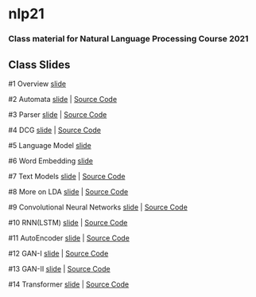 # nlp21

### Class material for Natural Language Processing Course 2021

## Class Slides
#1 Overview [slide](https://info-ruc.github.io/nlp21/overview.pdf) 

#2 Automata [slide](https://info-ruc.github.io/nlp21/automata.pdf) 
| [Source Code](https://info-ruc.github.io/nlp21/auto.pl)

#3 Parser [slide](https://info-ruc.github.io/nlp21/parser.pdf) 
| [Source Code](https://info-ruc.github.io/nlp21/parser.pl)

#4 DCG [slide](https://info-ruc.github.io/nlp21/dcg.pdf) 
| [Source Code](https://info-ruc.github.io/nlp21/dcg.zip)

#5 Language Model [slide](https://info-ruc.github.io/nlp21/lanmod21.pdf) 

#6 Word Embedding [slide](https://info-ruc.github.io/nlp21/embedding.pdf) 

#7 Text Models [slide](https://info-ruc.github.io/nlp21/textmodel.pdf) 
| [Source Code](https://info-ruc.github.io/nlp21/textmodel.zip)

#8 More on LDA [slide](https://info-ruc.github.io/nlp21/morelda.pdf) 
| [Source Code](https://info-ruc.github.io/nlp21/morelda.zip)

#9 Convolutional Neural Networks [slide](https://info-ruc.github.io/nlp21/dl-cnn.pdf) 
| [Source Code](https://info-ruc.github.io/nlp21/cnn.zip)

#10 RNN(LSTM) [slide](https://info-ruc.github.io/nlp21/dl-lstm.pdf) 
| [Source Code](https://info-ruc.github.io/nlp21/lstm.zip)

#11 AutoEncoder [slide](https://info-ruc.github.io/nlp21/dl-ae.pdf) 
| [Source Code](https://info-ruc.github.io/nlp21/ae.zip)

#12 GAN-I [slide](https://info-ruc.github.io/nlp21/dl-gan.pdf) 
| [Source Code](https://info-ruc.github.io/nlp20/gan.zip)

#13 GAN-II [slide](https://info-ruc.github.io/nlp21/dl-gan2.pdf) 
| [Source Code](https://www.mathworks.com/help/deeplearning/ug/trainwasserstein-gan-with-gradient-penalty-wgan-gp.html)

#14 Transformer [slide](https://info-ruc.github.io/nlp21/transformer.pdf) 
| [Source Code](https://github.com/matlab-deep-learning/transformer-models)